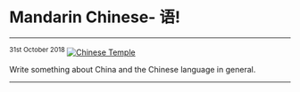 <h1>Mandarin Chinese- 语!</h1>
<hr>
<sup>31st October 2018</sup>

<a href="https://www.youtube.com/watch?v=EFVp2ZMFEH4" title="View Image Source">
<img src="https://i.ytimg.com/vi/EFVp2ZMFEH4/maxresdefault.jpg" alt="Chinese Temple">
</a>

<p>Write something about China and the Chinese language in general.
</p>
<hr>

